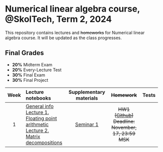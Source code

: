 # Numerical linear algebra course, @SkolTech, Term 2, 2024

This repository contains lectures and ~~homeworks~~ for Numerical linear algebra course. It will be updated as the class progresses.

## Final Grades
- **20%** Midterm Exam
- **20%** Every-Lecture Test  
- **30%** Final Exam
- **30%** Final Project

| Week | Lecture notebooks | Supplementary materials | ~~Homework~~ | Tests |
|:------:|:----------|:----------:|:----------:|:-------:|
|1| [General info](lectures/general_info.ipynb) <br> [Lecture 1. Floating point arithmetic](./lectures/lecture-1/lecture-1.ipynb) <br> [Lecture 2. Matrix decompositions](./lectures/lecture-2/lecture-2.ipynb) | [Seminar 1](./seminars/seminar-1/seminar-1.ipynb) | ~~HW1 [[Github](./assignments/hw1/HW-1.ipynb)] <br> Deadline: November, 17, 23:59 MSK~~ | |
